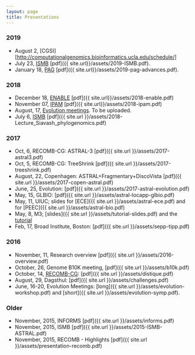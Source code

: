 ```yaml
---
layout: page
title: Presentations
---
```


### 2019

* August 2, [CGSI][http://computationalgenomics.bioinformatics.ucla.edu/schedule/]
* July 23, [ISMB](https://www.iscb.org/cms_addon/conferences/ismbeccb2019/proceedings.php) [pdf]({{ site.url}}/assets/2019-ISMB.pdf). 
* January 18, [PAG](https://pag.confex.com/pag/xxvii/meetingapp.cgi/Paper/36191) [pdf]({{ site.url}}/assets/2019-pag-advances.pdf). 

### 2018

* December 18, [ENABLE]() [pdf]({{ site.url}}/assets/2018-enable.pdf)
* November 07, [IPAM](http://www.ipam.ucla.edu/programs/workshops/workshop-iii-hpc-for-computationally-and-data-intensive-problems/?tab=speaker-list) [pdf]({{ site.url}}/assets/2018-ipam.pdf)
* August, 17, [Evolution meetings](http://tandy.cs.illinois.edu/PhyloSynth-Symp2018.html). To be uploaded.
* July 6, [ISMB](https://www.iscb.org/ismb2018-program/ismb2018-tutorials#am4) [pdf]({{ site.url }}/assets/2018-Lecture_Siavash_phylogenomics.pdf)

### 2017


* Oct, 6, RECOMB-CG: ASTRAL-3 [pdf]({{ site.url }}/assets/2017-astral3.pdf)
* Oct, 5, RECOMB-CG: TreeShrink [pdf]({{ site.url }}/assets/2017-treeshrink.pdf)
* August, 22, Copenhagen: ASTRAL+Fragmentary+DiscoVista [pdf]({{ site.url }}/assets/2017-copen-astral.pdf)
* June, 25, Evolution: [pdf]({{ site.url }}/assets/2017-astral-evolution.pdf)
* May, 15, GLBIO: [pdf]({{ site.url }}/assets/astral-locapp-glbio.pdf)
* May, 11, UIUC; slides for [ECE]({{ site.url }}/assets/astral-ece.pdf) and for [PEEC]({{ site.url }}/assets/astral-bio.pdf)
* May, 8, M3; [slides]({{ site.url }}/assets/tutorial-slides.pdf) and the [tutorial](https://github.com/smirarab/tutorials/blob/master/sepp-tipp-upp-pasta-short.md)
* Feb, 17, Broad Institute, Boston: [pdf]({{ site.url }}/assets/sepp-tipp.pdf)

### 2016

* November, 11, Research overview [pdf]({{ site.url }}/assets/2016-overview.pdf)
* October, 26, Genome B10K meeting, [pdf]({{ site.url }}/assets/b10k.pdf)
* October, 14, [RECOMB-CG](http://www.crm.umontreal.ca/2016/Genomics16/appel_e.php): [pdf]({{ site.url }}/assets/distique.pdf)
* August, 29, Dagsthul: [pdf]({{ site.url }}/assets/challenges.pdf)
* June, 16-20, Evolution Meetings: [long]({{ site.url }}/assets/evolution-workshop.pdf) and [short]({{ site.url }}/assets/evolution-symp.pdf).

### Older

* November, 2015, INFORMS [pdf]({{ site.url }}/assets/informs.pdf)
* November, 2015, ISMB [pdf]({{ site.url }}/assets/2015-ISMB-ASTRAL.pdf)
* November, 2015, RECOMB - Highlights [pdf]({{ site.url }}/assets/presentation-recomb.pdf)
